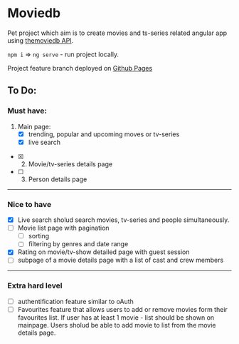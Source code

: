 # Moviedb

Pet project which aim is to create movies and ts-series related angular app using [themoviedb API](https://developers.themoviedb.org/3).

`npm i` => `ng serve` - run project locally.

Project feature branch deployed on [Github Pages](https://heliken.github.io/themoviedb/)

## To Do:
### Must have: 
1. Main page:
    - [x] trending, popular and upcoming moves or tv-series
    - [x] live search
- [x] 2. Movie/tv-series details page
- [ ] 3. Person details page
---
### Nice to have
- [x] Live search sholud search movies, tv-series and people simultaneously.
- [ ] Movie list page with pagination
    - [ ] sorting
    - [ ] filtering by genres and date range
- [x] Rating on movie/tv-show detailed page with guest session
- [ ] subpage of a movie details page with a list of cast and crew members
---
### Extra hard level
- [ ] authentification feature similar to oAuth
- [ ] Favourites feature that allows users to add or remove movies form their favourites list. If user has at least 1 movie - list should be shown on mainpage. Users sholud be able to add movie to list from the movie details page.